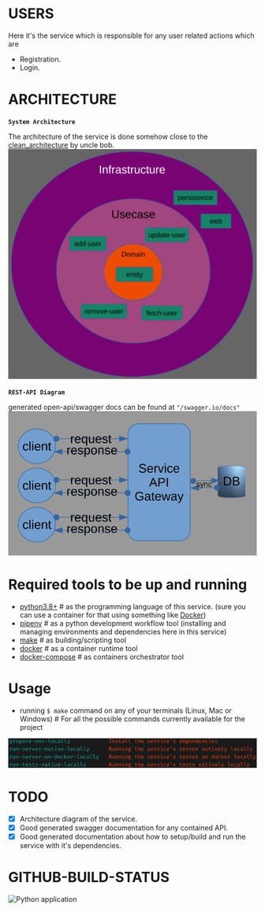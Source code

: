 # USERS
Here it's the service which is responsible for any user related actions which are
- Registration.
- Login.

# ARCHITECTURE
**`System Architecture`**

The architecture of the service is done somehow close to the [clean_architecture](https://blog.cleancoder.com/uncle-bob/2012/08/13/the-clean-architecture.html) by uncle bob.
![clean_architecture](clean_architecture_diagram.svg)

**`REST-API Diagram`**

generated open-api/swagger docs can be found at `"/swagger.io/docs"`
![architecture_diagram](architecture_diagram.svg)

# Required tools to be up and running

- [python3.8+](https://www.python.org/download/releases/3.0/) # as the programming language of this service. (sure you can use a container for that using something like [Docker](https://www.docker.com/))
- [pipenv](https://pypi.org/project/pipenv/) # as a python development workflow tool (installing and managing environments and dependencies here in this service)
- [make](https://www.gnu.org/software/make/) # as building/scripting tool
- [docker](https://www.docker.com/)          # as a container runtime tool
- [docker-compose](https://docs.docker.com/compose/) # as containers orchestrator tool

# Usage
- running `$ make` command on any of your terminals (Linux, Mac or Windows) # For all the possible commands currently available for the project

![current_make_list](current_make_list.png)

# TODO
- [x] Architecture diagram of the service.
- [x] Good generated swagger documentation for any contained API.
- [x] Good generated documentation about how to setup/build and run the service with it's dependencies.

# GITHUB-BUILD-STATUS

![Python application](https://github.com/abmazhr/chatme/workflows/Python%20application/badge.svg?branch=master)
